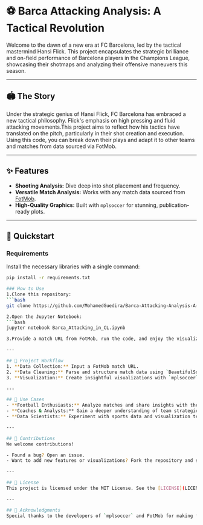 # ⚽ Barca Attacking Analysis: A Tactical Revolution

Welcome to the dawn of a new era at FC Barcelona, led by the tactical mastermind Hansi Flick. This project encapsulates the strategic brilliance and on-field performance of Barcelona players in the Champions League, showcasing their shotmaps and analyzing their offensive maneuvers this season.

---

## 🏟️ The Story  
Under the strategic genius of Hansi Flick, FC Barcelona has embraced a new tactical philosophy. Flick's emphasis on high pressing and fluid attacking movements.This project aims to reflect how his tactics have translated on the pitch, particularly in their shot creation and execution. Using this code, you can break down their plays and adapt it to other teams and matches from data sourced via FotMob.

---

## ✨ Features  

- **Shooting Analysis:** Dive deep into shot placement and frequency.  
- **Versatile Match Analysis:** Works with any match data sourced from [FotMob](https://www.fotmob.com/).  
- **High-Quality Graphics:** Built with `mplsoccer` for stunning, publication-ready plots.  

---

## 🚀 Quickstart  

### Requirements  
Install the necessary libraries with a single command:  
```bash
pip install -r requirements.txt

### How to Use
1.Clone this repository:
```bash
git clone https://github.com/MohamedGuedira/Barca-Attacking-Analysis-A-Tactical-Revolution.git

2.Open the Jupyter Notebook:
```bash
jupyter notebook Barca_Attacking_in_CL.ipynb

3.Provide a match URL from FotMob, run the code, and enjoy the visualizations.

---

## 🔧 Project Workflow  
1. **Data Collection:** Input a FotMob match URL.  
2. **Data Cleaning:** Parse and structure match data using `BeautifulSoup` and `pandas`.  
3. **Visualization:** Create insightful visualizations with `mplsoccer`.  

---

## 🎯 Use Cases  
- **Football Enthusiasts:** Analyze matches and share insights with the community.  
- **Coaches & Analysts:** Gain a deeper understanding of team strategies.  
- **Data Scientists:** Experiment with sports data and visualization techniques.  

---

## 🤝 Contributions  
We welcome contributions!  

- Found a bug? Open an issue.  
- Want to add new features or visualizations? Fork the repository and submit a pull request.  

---

## 📜 License  
This project is licensed under the MIT License. See the [LICENSE](LICENSE) file for details.  

---

## 🌟 Acknowledgments  
Special thanks to the developers of `mplsoccer` and FotMob for making football data accessible and easy to visualize.  

